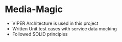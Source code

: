 # Media-Magic

- VIPER Architecture is used in this project
- Written Unit test cases with service data mocking
- Followed SOLID principles
